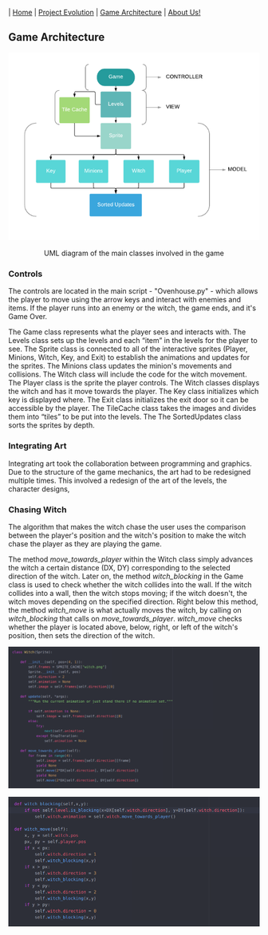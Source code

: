 | [Home](index.md) 	| [Project Evolution](ProjectEvolution.md)  | [Game Architecture](GameArchitecture.md) 	| [About Us!](AboutUs.md)

## Game Architecture 

<p align="center"><img src="flowchart.png"/></p>
<p align="center">
  UML diagram of the main classes involved in the game
</p>

### Controls
The controls are located in the main script - "Ovenhouse.py" - which allows the player to move using the arrow keys and interact with enemies and items. If the player runs into an enemy or the witch, the game ends, and it's Game Over. 

The Game class represents what the player sees and interacts with. The Levels class sets up the levels and each “item” in the levels for the player to see. The Sprite class is connected to all of the interactive sprites (Player, Minions, Witch, Key, and Exit) to establish the animations and updates for the sprites. The Minions class updates the minion's movements and collisions. The Witch class will include the code for the witch movement. The Player class is the sprite the player controls. The Witch classes displays the witch and has it move towards the player. The Key class initializes which key is displayed where. The Exit class initializes the exit door so it can be accessible by the player. The TileCache class takes the images and divides them into “tiles” to be put into the levels. The The SortedUpdates class sorts the sprites by depth.


### Integrating Art
Integrating art took the collaboration between programming and graphics. Due to the structure of the game mechanics, the art had to be redesigned multiple times. This involved a redesign of the art of the levels, the character designs, 

### Chasing Witch
The algorithm that makes the witch chase the user uses the comparison between the player's position and the witch's position to make the witch chase the player as they are playing the game. 

The method *move_towards_player* within the Witch class simply advances the witch a certain distance (DX, DY) corresponding to the selected direction of the witch. Later on, the method *witch_blocking* in the Game class is used to check whether the witch collides into the wall. If the witch collides into a wall, then the witch stops moving; if the witch doesn't, the witch moves depending on the specified direction. Right below this method, the method *witch_move* is what actually moves the witch, by calling on *witch_blocking* that calls on *move_towards_player*. *witch_move* checks whether the player is located above, below, right, or left of the witch's position, then sets the direction of the witch.  

<p align="center"><img src="evolution/witch_chase1.png" width="600"/></p>
<p align="center"><img src="evolution/witch_chase2.png" width="600"/></p>
